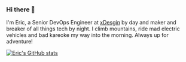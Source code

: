 ### Hi there 👋

I'm Eric, a Senior DevOps Engineer at [xDesgin](https://xdesign.com) by day and maker and breaker of all things tech by night. I climb mountains, ride mad electric vehicles and bad kareoke my way into the morning. Always up for adventure!

[![Eric's GitHub stats](https://github-readme-stats.vercel.app/api?username=ebdmuir)](https://github.com/ebdmuir)
